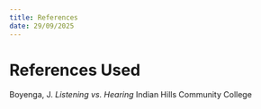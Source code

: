```yaml
---
title: References
date: 29/09/2025
---
```

# References Used

Boyenga, J. *Listening vs. Hearing* Indian Hills Community College